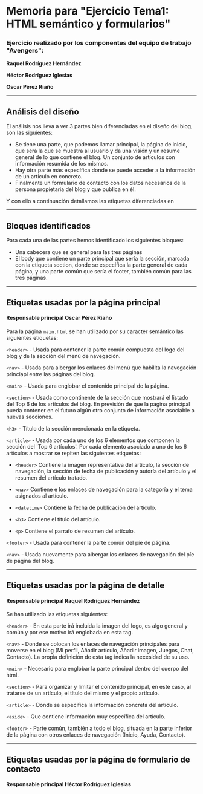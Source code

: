 # Memoria para "Ejercicio Tema1: HTML semántico y formularios"

### Ejercicio realizado por los componentes del equipo de trabajo "Avengers":
__Raquel Rodríguez Hernández__

__Héctor Rodríguez Iglesias__

__Oscar Pérez Riaño__

---
## Análisis del diseño
El análisis nos lleva a ver 3 partes bien diferenciadas en el diseño del blog, son las siguientes:
- Se tiene una parte, que podemos llamar principal, la página de inicio, que será la que se muestra al usuario y da una visión y un resume general de lo que contiene el blog. Un conjunto de artículos con información resumida de los mismos.
- Hay otra parte más específica donde se puede acceder a la información de un artículo en concreto.
- Finalmente un formulario de contacto con los datos necesarios de la persona propietaria del blog y que publica en él.

Y con ello a continuación detallamos las etiquetas diferenciadas en

---
## Bloques identificados

Para cada una de las partes hemos identificado los siguientes bloques:
- Una cabecera que es general para las tres páginas
- El body que contiene un parte principal que sería la sección, marcada con la etiqueta section, donde se específica la parte general de cada página,
y una parte común que sería el footer, también común para las tres páginas.

---
## Etiquetas usadas por la página principal
#### Responsable principal Oscar Pérez Riaño

Para la página `main.html` se han utilizado por su caracter semántico las siguientes etiquetas:

`<header>`
		- Usada para contener la parte común compuesta del logo del blog y de la sección del menú de navegación.

`<nav>`
		- Usada para albergar los enlaces del menú que habilita la navegación princiapl entre las páginas del blog.

`<main>`
		- Usada para englobar el contenido principal de la página.

`<section>`
		- Usada como continente de la sección que mostrará el listado del Top 6 de los artículos del blog. 
		En previsión de que la página principal pueda contener en el futuro algún otro conjunto de información asociable a nuevas secciones.

`<h3>`
		- Título de la sección mencionada en la etiqueta.
		
`<article>`
		- Usada por cada uno de los 6 elementos que componen la sección del 'Top 6 artículos'.
		Por cada elemento asociado a uno de los 6 artículos a mostrar se repiten las siguientes etiquetas:
		
- `<header>`
Contiene la imagen representativa del artículo, la sección de navegación, la sección de fecha de publicación y autoría del artículo y el resumen del artículo tratado.

- `<nav>`
Contiene e los enlaces de navegación para la categoría y el tema asignados al artículo.

- `<datetime>`
Contiene la fecha de publicación del artículo.

- `<h3>`
Contiene el título del artículo.

- `<p>`
Contiene el parrafo de resumen del artículo.

`<footer>`
		- Usada para contener la parte común del píe de página.

`<nav>`
		- Usada nuevamente para albergar los enlaces de navegación del píe de página del blog.

---
## Etiquetas usadas por la página de detalle
#### Responsable principal Raquel Rodríguez Hernández

Se han utilizado las etiquetas siguientes:

`<header>`
		- En esta parte irá incluida la imagen del logo, es algo general y común y por ese motivo irá englobada en esta tag.

`<nav>`
		- Donde se colocan los enlaces de navegación principales para moverse en el blog (Mi perfil, Añadir artículo, Añadir imagen, Juegos, Chat, Contacto). La propia definición de esta tag indica la necesidad de su uso.

`<main>`
		- Necesario para englobar la parte principal dentro del cuerpo del html.

`<section>`
		- Para organizar y limitar el contenido principal, en este caso, al tratarse de un artículo, el título del mismo y el propio artículo.

`<article>`
		- Donde se especifica la información concreta del artículo.

`<aside>`
		- Que contiene información muy específica del artículo.

`<footer>`
		- Parte común, también a todo el blog, situada en la parte inferior de la página con otros enlaces de navegación (Inicio, Ayuda, Contacto).

---
## Etiquetas usadas por la página de formulario de contacto
#### Responsable principal Héctor Rodríguez Iglesias
